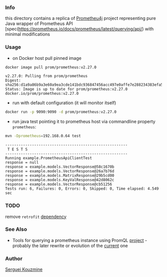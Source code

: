 ### Info
this directory contains a replica of
[Prometheu4j](https://github.com/anhdat/prometheus4j) project representing pure Java wrapper of Prometheus API [spec(https://prometheus.io/docs/prometheus/latest/querying/api/) with minimal modifications

### Usage
* on  Docker host pull pinned image
```sh
docker image pull prom/prometheus:v2.27.0
```
``` text
v2.27.0: Pulling from prom/prometheus
Digest: sha256:d1a9a86b9a3e60a9ea3cde141bdc936847456acc497e0affe7e288234383efa5
Status: Image is up to date for prom/prometheus:v2.27.0
docker.io/prom/prometheus:v2.27.0
```


* run with default configuration (it will monitor itself)
```sh
docker run -p 9090:9090 -d prom/prometheus:v2.27.0
```
* run java test pointing it to prometheus host via commandline property `prometheus`:

```sh
mvn -Dprometheus=192.168.0.64 test
```
```text
-------------------------------------------------------
 T E S T S
-------------------------------------------------------
Running example.PrometheusApiClientTest
response = null
response = example.models.VectorResponse@58c1670b
response = example.models.VectorResponse@26a7b76d
response = example.models.MatrixResponse@29b5cd00
response = example.models.KeyValResponse@42d8062c
response = example.models.VectorResponse@cb51256
Tests run: 6, Failures: 0, Errors: 0, Skipped: 0, Time elapsed: 4.549 sec
```

### TODO

remove `retrofit` [dependency](https://mvnrepository.com/artifact/com.squareup.retrofit2/retrofit)

### See Also

 * Tools for querying a prometheus instance using PromQL [project](https://github.com/DanielMager/PrometheusQueries4J) - probably the later rewrite or evolution of the [current](https://github.com/anhdat/prometheus4j) one

### Author
[Serguei Kouzmine](kouzmine_serguei@yahoo.com)
